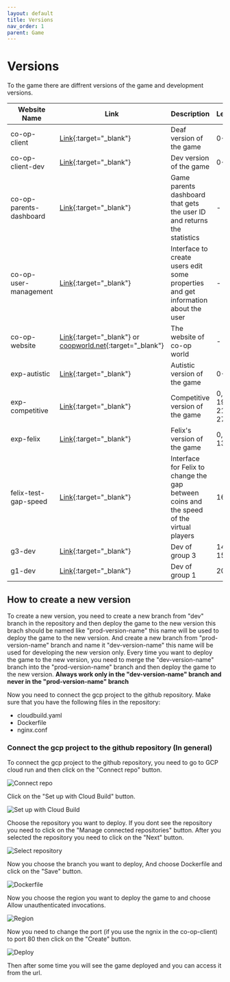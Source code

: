 ```yaml
---
layout: default
title: Versions
nav_order: 1
parent: Game
---
```


# Versions

To the game there are diffrent versions of the game and development versions.

| Website Name            | Link                                                                                                                                                   | Description                                                                              | Levels          | User IDs   |
| ----------------------- | ------------------------------------------------------------------------------------------------------------------------------------------------------ | ---------------------------------------------------------------------------------------- | --------------- | ---------- |
| co-op-client            | [Link](https://co-op-client-791222378113.europe-central2.run.app){:target="\_blank"}                                                                   | Deaf version of the game                                                                 | 0-10            | any        |
| co-op-client-dev        | [Link](https://co-op-client-dev-791222378113.me-west1.run.app){:target="\_blank"}                                                                      | Dev version of the game                                                                  | 0-10            | any        |
| co-op-parents-dashboard | [Link](https://co-op-parents-dashboard-791222378113.europe-central2.run.app){:target="\_blank"}                                                        | Game parents dashboard that gets the user ID and returns the statistics                  | -               | -          |
| co-op-user-management   | [Link](https://co-op-user-management-791222378113.europe-central2.run.app){:target="\_blank"}                                                          | Interface to create users edit some properties and get information about the user        | -               | -          |
| co-op-website           | [Link](https://co-op-website-791222378113.europe-central2.run.app){:target="\_blank"} or [coopworld.net](https://www.coopworld.net){:target="\_blank"} | The website of co-op world                                                               | -               | -          |
| exp-autistic            | [Link](https://exp-autistic-791222378113.europe-central2.run.app){:target="\_blank"}                                                                   | Autistic version of the game                                                             | 0-10            | any        |
| exp-competitive         | [Link](https://exp-competitive-791222378113.europe-central2.run.app){:target="\_blank"}                                                                | Competitive version of the game                                                          | 0, 17-19, 21-27 | 6224, 7614 |
| exp-felix               | [Link](https://exp-felix-791222378113.us-central1.run.app){:target="\_blank"}                                                                          | Felix's version of the game                                                              | 0, 11-13        | 1913, 8918 |
| felix-test-gap-speed    | [Link](https://felix-test-gap-speed-791222378113.europe-central2.run.app){:target="\_blank"}                                                           | Interface for Felix to change the gap between coins and the speed of the virtual players | 16              | 1369       |
| g3-dev                  | [Link](https://g3-dev-791222378113.europe-central2.run.app){:target="\_blank"}                                                                         | Dev of group 3                                                                           | 14-15           | 3184, 4072 |
| g1-dev                  | [Link](https://g1-dev-791222378113.europe-central2.run.app){:target="\_blank"}                                                                         | Dev of group 1                                                                           | 20              | 7743       |

## How to create a new version

To create a new version, you need to create a new branch from "dev" branch in the repository and then deploy the game to the new version this brach should be named like "prod-version-name" this name will be used to deploy the game to the new version. And create a new branch from "prod-version-name" branch and name it "dev-version-name" this name will be used for developing the new version only.
Every time you want to deploy the game to the new version, you need to merge the "dev-version-name" branch into the "prod-version-name" branch and then deploy the game to the new version.
**Always work only in the "dev-version-name" branch and never in the "prod-version-name" branch**

Now you need to connect the gcp project to the github repository.
Make sure that you have the following files in the repository:

- cloudbuild.yaml
- Dockerfile
- nginx.conf

### Connect the gcp project to the github repository (In general)

To connect the gcp project to the github repository, you need to go to GCP cloud run and then click on the "Connect repo" button.

![Connect repo](../../assets/connect_repo.png)

Click on the "Set up with Cloud Build" button.

![Set up with Cloud Build](../../assets/set_up_with_cloud_build.png)

Choose the repository you want to deploy. If you dont see the repository you need to click on the "Manage connected repositories" button. After you selected the repository you need to click on the "Next" button.

![Select repository](../../assets/select_repository.png)

Now you choose the branch you want to deploy, And choose Dockerfile and click on the "Save" button.

![Dockerfile](../../assets/dockerfile.png)

Now you choose the region you want to deploy the game to and choose Allow unauthenticated invocations.

![Region](../../assets/region.png)

Now you need to change the port (if you use the ngnix in the co-op-client) to port 80 then click on the "Create" button.

![Deploy](../../assets/deploy.png)

Then after some time you will see the game deployed and you can access it from the url.
